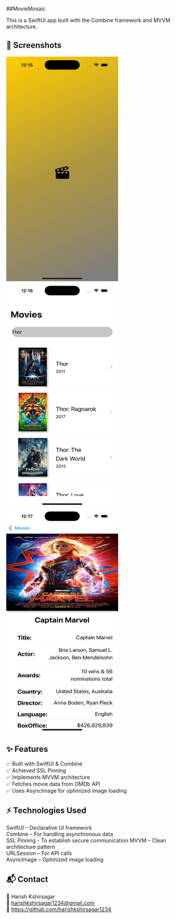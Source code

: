 
##MovieMosaic

This is a SwiftUI app built with the Combine framework and MVVM architecture.

## 📸 Screenshots
<img src="MovieMosaic/Screenshots/SplashScreen.png" alt="Splash Screen" width="300" height="600"/> <img src="MovieMosaic/Screenshots/ListScreen.png" alt="Movie List Screen" width="300" height="600"/> <img src="MovieMosaic/Screenshots/DetailScreen.png" alt="Movie Details Screen" width="300" height="600"/>

## ✨ Features <br>
✅ Built with SwiftUI & Combine <br>
✅ Achieved SSL Pinning <br>
✅ Implements MVVM architecture <br>
✅ Fetches movie data from OMDb API <br>
✅ Uses AsyncImage for optimized image loading <br>


## ⚡️ Technologies Used
SwiftUI – Declarative UI framework <br>
Combine – For handling asynchronous data <br>
SSL Pinning - To establish secure communication
MVVM – Clean architecture pattern <br>
URLSession – For API calls <br>
AsyncImage – Optimized image loading <br>

## 📬 Contact <br>
👤 Harish Kshirsagar <br>
📧 harishkshirsagar1234@gmail.com <br>
🔗 https://github.com/harishkshirsagar1234 <br>


